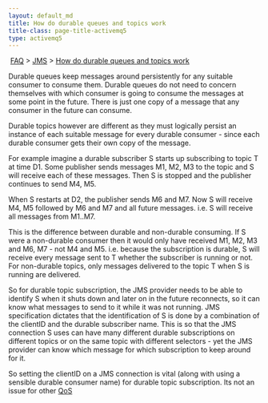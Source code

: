 ```yaml
---
layout: default_md
title: How do durable queues and topics work 
title-class: page-title-activemq5
type: activemq5
---
```


 [FAQ](faq) > [JMS](jms) > [How do durable queues and topics work](how-do-durable-queues-and-topics-work)


Durable queues keep messages around persistently for any suitable consumer to consume them. Durable queues do not need to concern themselves with which consumer is going to consume the messages at some point in the future. There is just one copy of a message that any consumer in the future can consume.

Durable topics however are different as they must logically persist an instance of each suitable message for every durable consumer - since each durable consumer gets their own copy of the message.

For example imagine a durable subscriber S starts up subscribing to topic T at time D1. Some publisher sends messages M1, M2, M3 to the topic and S will receive each of these messages. Then S is stopped and the publisher continues to send M4, M5.

When S restarts at D2, the publisher sends M6 and M7. Now S will receive M4, M5 followed by M6 and M7 and all future messages. i.e. S will receive all messages from M1..M7.

This is the difference between durable and non-durable consuming. If S were a non-durable consumer then it would only have received M1, M2, M3 and M6, M7 - not M4 and M5. i.e. because the subscription is durable, S will receive every message sent to T whether the subscriber is running or not. For non-durable topics, only messages delivered to the topic T when S is running are delivered.

So for durable topic subscription, the JMS provider needs to be able to identify S when it shuts down and later on in the future reconnects, so it can know what messages to send to it while it was not running. JMS specification dictates that the identification of S is done by a combination of the clientID and the durable subscriber name. This is so that the JMS connection S uses can have many different durable subscriptions on different topics or on the same topic with different selectors - yet the JMS provider can know which message for which subscription to keep around for it.

So setting the clientID on a JMS connection is vital (along with using a sensible durable consumer name) for durable topic subscription. Its not an issue for other [QoS](qos)

